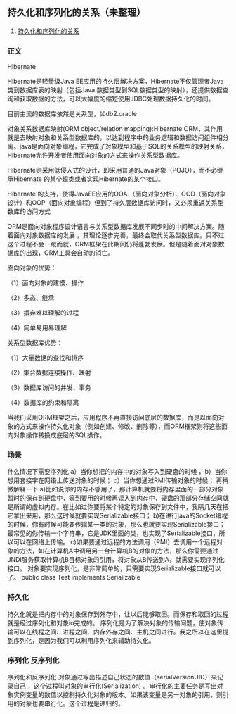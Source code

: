 ## 持久化和序列化的关系（未整理）

  1. [持久化和序列化的关系](http://www.mamicode.com/info-detail-582834.html)

### 正文

Hibernate

Hibernate是轻量级Java EE应用的持久层解决方案，Hibernate不仅管理者Java类到数据库表的映射（包括Java 数据类型到SQL数据类型的映射），还提供数据查询和获取数据的方法，可以大幅度的缩短使用JDBC处理数据持久化的时间。

目前主流的数据库依然是关系型，如db2.oracle

对象关系数据库映射(ORM  object/relation mapping):Hibernate ORM，其作用就是去映射对象和关系型数据库的，以达到程序中的业务逻辑和数据访问组件相分离。java是面向对象编程，它完成了对象模型和基于SQL的关系模型的映射关系，Hibernate允许开发者使用面向对象的方式来操作关系型数据库。

Hibernate则采用低侵入式的设计，即采用普通的Java对象（POJO），而不必继承Hibernate 的某个超类或者实现Hibernate的某个接口。

Hibernate 的支持，使得JavaEE应用的OOA （面向对象分析）、OOD（面向对象设计）和OOP（面向对象编程）但到了持久层数据库访问时，又必须重返关系型数库的访问方式

ORM是面向对象程序设计语言与关系型数据库发展不同步时的中间解决方案。随着面向对象数据库的发展 ，其理论逐步完善，最终会取代关系型数据库。只不过这个过程不会一蹴而就，ORM框架在此期间仍将蓬勃发展。但是随着面对对象数据库的出现，ORM工具会自动的消亡。

面向对象的优势：

（1）面向对象的建模、操作

（2）多态、继承

（3）摒弃难以理解的过程

（4）简单易用易理解

关系型数据库优势：

（1）大量数据的查找和排序

（2）集合数据连接操作、映射

（3）数据库访问的并发、事务

（4）数据库的约束和隔离

当我们采用ORM框架之后，应用程序不再直接访问底层的数据库，而是以面向对象的方式来操作持久化对象（例如创建、修改、删除等），而ORM框架则将这些面向对象操作转换成底层的SQL操作。

### 场景

什么情况下需要序列化
a）当你想把的内存中的对象写入到硬盘的时候；
b）当你想用套接字在网络上传送对象的时候；
c）当你想通过RMI传输对象的时候；
再稍微解释一下:a)比如说你的内存不够用了，那计算机就要将内存里面的一部分对象暂时的保存到硬盘中，等到要用的时候再读入到内存中，硬盘的那部分存储空间就是所谓的虚拟内存。在比如过你要将某个特定的对象保存到文件中，我隔几天在把它拿出来用，那么这时候就要实现Serializable接口；
b)在进行java的Socket编程的时候，你有时候可能要传输某一类的对象，那么也就要实现Serializable接口；最常见的你传输一个字符串，它是JDK里面的类，也实现了Serializable接口，所以可以在网络上传输。
c)如果要通过远程的方法调用（RMI）去调用一个远程对象的方法，如在计算机A中调用另一台计算机B的对象的方法，那么你需要通过JNDI服务获取计算机B目标对象的引用，将对象从B传送到A，就需要实现序列化接口。
对象要实现序列化，是非常简单的，只需要实现Serializable接口就可以了。
public class Test implements Serializable

### 持久化

持久化就是把内存中的对象保存到外存中，让以后能够取回。而保存和取回的过程就是经过序列化和对象io完成的。
序列化是为了解决对象的传输问题，使对象传输可以在线程之间、进程之间、内存外存之间、主机之间进行。我之所以在这里提到序列化，是因为我们可以利用序列化来辅助持久化。

### 序列化 反序列化

序列化和反序列化
对象通过写出描述自己状态的数值（serialVersionUID）来记录自己 ，这个过程叫对象的串行化(Serialization) 。串行化的主要任务是写出对象实例变量的数值以控制持久化对象的版本。如果该变量是另一对象的引用，则引用的对象也要串行化。这个过程是递归的。
